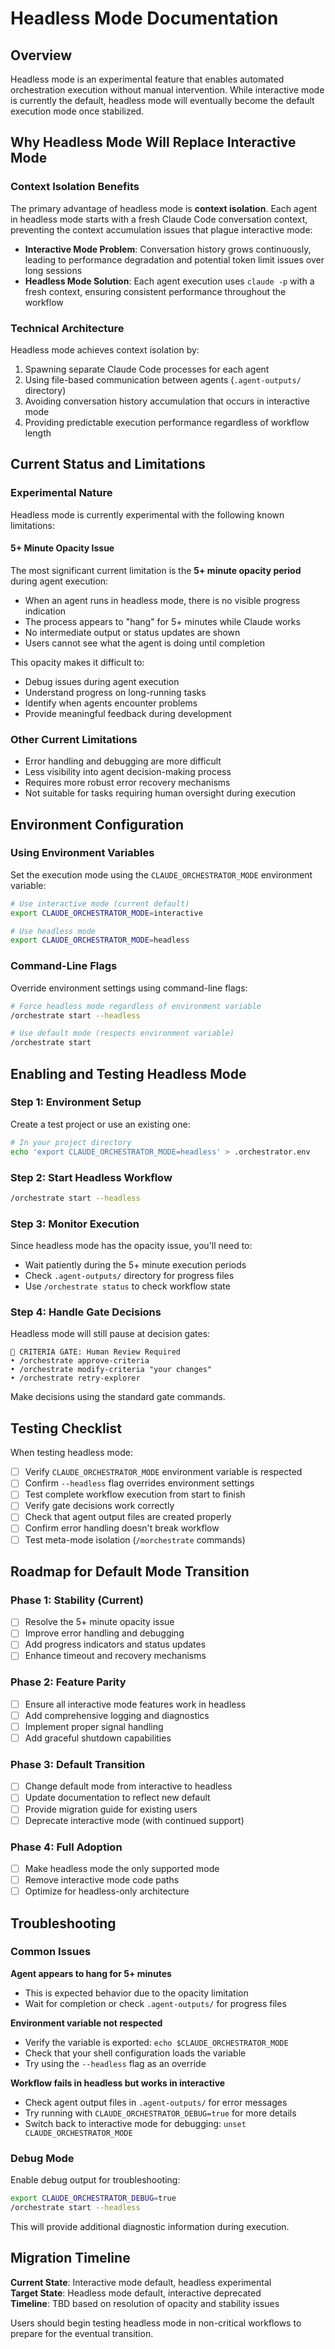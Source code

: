 # Headless Mode Documentation

## Overview

Headless mode is an experimental feature that enables automated orchestration execution without manual intervention. While interactive mode is currently the default, headless mode will eventually become the default execution mode once stabilized.

## Why Headless Mode Will Replace Interactive Mode

### Context Isolation Benefits

The primary advantage of headless mode is **context isolation**. Each agent in headless mode starts with a fresh Claude Code conversation context, preventing the context accumulation issues that plague interactive mode:

- **Interactive Mode Problem**: Conversation history grows continuously, leading to performance degradation and potential token limit issues over long sessions
- **Headless Mode Solution**: Each agent execution uses `claude -p` with a fresh context, ensuring consistent performance throughout the workflow

### Technical Architecture

Headless mode achieves context isolation by:
1. Spawning separate Claude Code processes for each agent
2. Using file-based communication between agents (`.agent-outputs/` directory)
3. Avoiding conversation history accumulation that occurs in interactive mode
4. Providing predictable execution performance regardless of workflow length

## Current Status and Limitations

### Experimental Nature

Headless mode is currently experimental with the following known limitations:

#### 5+ Minute Opacity Issue

The most significant current limitation is the **5+ minute opacity period** during agent execution:
- When an agent runs in headless mode, there is no visible progress indication
- The process appears to "hang" for 5+ minutes while Claude works
- No intermediate output or status updates are shown
- Users cannot see what the agent is doing until completion

This opacity makes it difficult to:
- Debug issues during agent execution
- Understand progress on long-running tasks
- Identify when agents encounter problems
- Provide meaningful feedback during development

### Other Current Limitations

- Error handling and debugging are more difficult
- Less visibility into agent decision-making process
- Requires more robust error recovery mechanisms
- Not suitable for tasks requiring human oversight during execution

## Environment Configuration

### Using Environment Variables

Set the execution mode using the `CLAUDE_ORCHESTRATOR_MODE` environment variable:

```bash
# Use interactive mode (current default)
export CLAUDE_ORCHESTRATOR_MODE=interactive

# Use headless mode
export CLAUDE_ORCHESTRATOR_MODE=headless
```

### Command-Line Flags

Override environment settings using command-line flags:

```bash
# Force headless mode regardless of environment variable
/orchestrate start --headless

# Use default mode (respects environment variable)
/orchestrate start
```

## Enabling and Testing Headless Mode

### Step 1: Environment Setup

Create a test project or use an existing one:

```bash
# In your project directory
echo 'export CLAUDE_ORCHESTRATOR_MODE=headless' > .orchestrator.env
```

### Step 2: Start Headless Workflow

```bash
/orchestrate start --headless
```

### Step 3: Monitor Execution

Since headless mode has the opacity issue, you'll need to:
- Wait patiently during the 5+ minute execution periods
- Check `.agent-outputs/` directory for progress files
- Use `/orchestrate status` to check workflow state

### Step 4: Handle Gate Decisions

Headless mode will still pause at decision gates:
```
🚪 CRITERIA GATE: Human Review Required
• /orchestrate approve-criteria
• /orchestrate modify-criteria "your changes"
• /orchestrate retry-explorer
```

Make decisions using the standard gate commands.

## Testing Checklist

When testing headless mode:

- [ ] Verify `CLAUDE_ORCHESTRATOR_MODE` environment variable is respected
- [ ] Confirm `--headless` flag overrides environment settings
- [ ] Test complete workflow execution from start to finish
- [ ] Verify gate decisions work correctly
- [ ] Check that agent output files are created properly
- [ ] Confirm error handling doesn't break workflow
- [ ] Test meta-mode isolation (`/morchestrate` commands)

## Roadmap for Default Mode Transition

### Phase 1: Stability (Current)
- [ ] Resolve the 5+ minute opacity issue
- [ ] Improve error handling and debugging
- [ ] Add progress indicators and status updates
- [ ] Enhance timeout and recovery mechanisms

### Phase 2: Feature Parity
- [ ] Ensure all interactive mode features work in headless
- [ ] Add comprehensive logging and diagnostics
- [ ] Implement proper signal handling
- [ ] Add graceful shutdown capabilities

### Phase 3: Default Transition
- [ ] Change default mode from interactive to headless
- [ ] Update documentation to reflect new default
- [ ] Provide migration guide for existing users
- [ ] Deprecate interactive mode (with continued support)

### Phase 4: Full Adoption
- [ ] Make headless mode the only supported mode
- [ ] Remove interactive mode code paths
- [ ] Optimize for headless-only architecture

## Troubleshooting

### Common Issues

**Agent appears to hang for 5+ minutes**
- This is expected behavior due to the opacity limitation
- Wait for completion or check `.agent-outputs/` for progress files

**Environment variable not respected**
- Verify the variable is exported: `echo $CLAUDE_ORCHESTRATOR_MODE`
- Check that your shell configuration loads the variable
- Try using the `--headless` flag as an override

**Workflow fails in headless but works in interactive**
- Check agent output files in `.agent-outputs/` for error messages
- Try running with `CLAUDE_ORCHESTRATOR_DEBUG=true` for more details
- Switch back to interactive mode for debugging: `unset CLAUDE_ORCHESTRATOR_MODE`

### Debug Mode

Enable debug output for troubleshooting:

```bash
export CLAUDE_ORCHESTRATOR_DEBUG=true
/orchestrate start --headless
```

This will provide additional diagnostic information during execution.

## Migration Timeline

**Current State**: Interactive mode default, headless experimental  
**Target State**: Headless mode default, interactive deprecated  
**Timeline**: TBD based on resolution of opacity and stability issues  

Users should begin testing headless mode in non-critical workflows to prepare for the eventual transition.